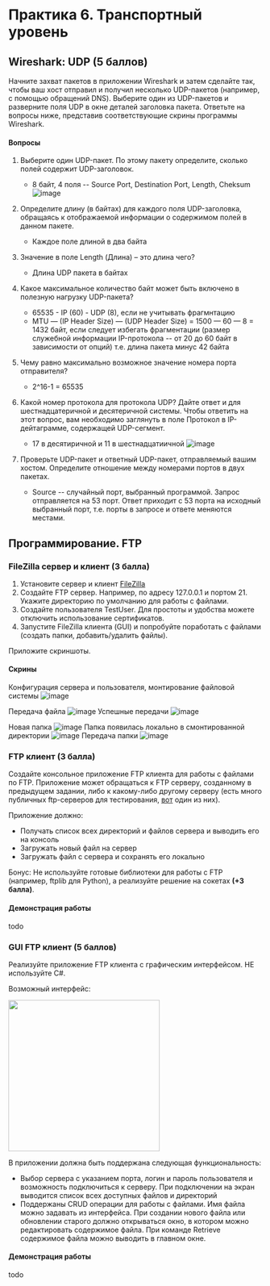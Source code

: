 # Практика 6. Транспортный уровень

## Wireshark: UDP (5 баллов)
Начните захват пакетов в приложении Wireshark и затем сделайте так, чтобы ваш хост отправил и
получил несколько UDP-пакетов (например, с помощью обращений DNS).
Выберите один из UDP-пакетов и разверните поля UDP в окне деталей заголовка пакета.
Ответьте на вопросы ниже, представив соответствующие скрины программы Wireshark.

#### Вопросы
1. Выберите один UDP-пакет. По этому пакету определите, сколько полей содержит UDP-заголовок.
   - 8 байт, 4 поля -- Source Port, Destination Port, Length, Cheksum
![image](https://github.com/ulyabelyaeva/networks-course/assets/83698888/eb7c0786-a536-42fc-bcdf-7f8e2caaf0d6)
2. Определите длину (в байтах) для каждого поля UDP-заголовка, обращаясь к отображаемой
   информации о содержимом полей в данном пакете.
   - Каждое поле длиной в два байта
3. Значение в поле Length (Длина) – это длина чего?
   - Длина UDP пакета в байтах
4. Какое максимальное количество байт может быть включено в полезную нагрузку UDP-пакета?
   - 65535 - IP (60) - UDP (8), если не учитывать фрагмнтацию
   - MTU — (IP Header Size) — (UDP Header Size) = 1500 — 60 — 8 = 1432 байт, если следует избегать фрагментации
(размер служебной информации IP-протокола -- от 20 до 60 байт в зависимости от опций)
т.е. длина пакета минус 42 байта
5. Чему равно максимально возможное значение номера порта отправителя?
   - 2^16-1 = 65535
6. Какой номер протокола для протокола UDP? Дайте ответ и для шестнадцатеричной и
   десятеричной системы. Чтобы ответить на этот вопрос, вам необходимо заглянуть в поле
   Протокол в IP-дейтаграмме, содержащей UDP-сегмент.
   - 17 в десятиричной и 11 в шестнадцатиичной
![image](https://github.com/ulyabelyaeva/networks-course/assets/83698888/9c68ffc8-442c-4533-b12e-8b7a45d7e9a1)

7. Проверьте UDP-пакет и ответный UDP-пакет, отправляемый вашим хостом. Определите
   отношение между номерами портов в двух пакетах.
   - Source -- случайный порт, выбранный программой. Запрос отправляется на 53 порт. Ответ приходит с 53 порта на исходный выбранный порт, т.е. порты в запросе и ответе меняются местами.

## Программирование. FTP

### FileZilla сервер и клиент (3 балла)
1. Установите сервер и клиент [FileZilla](https://filezilla.ru/get)
2. Создайте FTP сервер. Например, по адресу 127.0.0.1 и портом 21. 
   Укажите директорию по умолчанию для работы с файлами.
3. Создайте пользователя TestUser. Для простоты и удобства можете отключить использование сертификатов.
4. Запустите FileZilla клиента (GUI) и попробуйте поработать с файлами (создать папки,
добавить/удалить файлы).

Приложите скриншоты.

#### Скрины
Конфигурация сервера и пользователя, монтирование файловой системы
![image](https://github.com/ulyabelyaeva/networks-course/assets/83698888/8a73bded-a6ae-44f4-a338-b02b96d30229)

Передача файла 
![image](https://github.com/ulyabelyaeva/networks-course/assets/83698888/65fc146b-baba-445e-81c3-e90195903b38)
Успешные передачи
![image](https://github.com/ulyabelyaeva/networks-course/assets/83698888/8c95c6b4-2f03-4df9-833f-f0053c2d0cd6)

Новая папка
![image](https://github.com/ulyabelyaeva/networks-course/assets/83698888/c0fbe5f3-2d63-45e9-a1d5-b7369ebc0b22)
Папка появилась локально в смонтированной директории
![image](https://github.com/ulyabelyaeva/networks-course/assets/83698888/c900999d-aa03-4908-b085-9aa95b04a767)
Передача папки
![image](https://github.com/ulyabelyaeva/networks-course/assets/83698888/b3588216-2df8-43e8-9565-60724b28577b)



### FTP клиент (3 балла)
Создайте консольное приложение FTP клиента для работы с файлами по FTP. Приложение может
обращаться к FTP серверу, созданному в предыдущем задании, либо к какому-либо другому серверу 
(есть много публичных ftp-серверов для тестирования, [вот](https://dlptest.com/ftp-test/) один из них).

Приложение должно:
- Получать список всех директорий и файлов сервера и выводить его на консоль
- Загружать новый файл на сервер
- Загружать файл с сервера и сохранять его локально

Бонус: Не используйте готовые библиотеки для работы с FTP (например, ftplib для Python), а реализуйте решение на сокетах **(+3 балла)**.

#### Демонстрация работы
todo

### GUI FTP клиент (5 баллов)
Реализуйте приложение FTP клиента с графическим интерфейсом. НЕ используйте C#.

Возможный интерфейс:

<img src="images/example-ftp-gui.png" width=300 />

В приложении должна быть поддержана следующая функциональность:
- Выбор сервера с указанием порта, логин и пароль пользователя и возможность
подключиться к серверу. При подключении на экран выводится список всех доступных
файлов и директорий
- Поддержаны CRUD операции для работы с файлами. Имя файла можно задавать из
интерфейса. При создании нового файла или обновлении старого должно открываться
окно, в котором можно редактировать содержимое файла. При команде Retrieve
содержимое файла можно выводить в главном окне.

#### Демонстрация работы
todo

